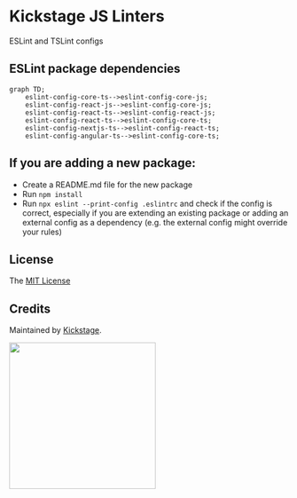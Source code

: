 # Kickstage JS Linters

ESLint and TSLint configs

## ESLint package dependencies

```mermaid
graph TD;
    eslint-config-core-ts-->eslint-config-core-js;
    eslint-config-react-js-->eslint-config-core-js;
    eslint-config-react-ts-->eslint-config-react-js;
    eslint-config-react-ts-->eslint-config-core-ts;
    eslint-config-nextjs-ts-->eslint-config-react-ts;
    eslint-config-angular-ts-->eslint-config-core-ts;
```

## If you are adding a new package:

- Create a README.md file for the new package
- Run `npm install`
- Run `npx eslint --print-config .eslintrc` and check if the config is correct, especially if you are extending an existing package or adding an external config as a dependency (e.g. the external config might override your rules)

## License

The [MIT License](LICENSE)

## Credits

Maintained by
[Kickstage](https://kickstage.com).

<img src="https://kickstage.com/kstg_logo_email.png" width="264">

